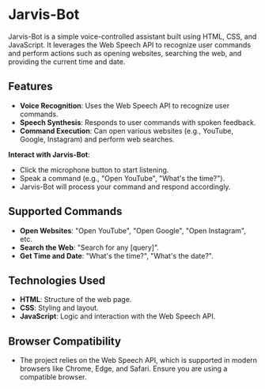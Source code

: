 
# Jarvis-Bot

Jarvis-Bot is a simple voice-controlled assistant built using HTML, CSS, and JavaScript. It leverages the Web Speech API to recognize user commands and perform actions such as opening websites, searching the web, and providing the current time and date.

## Features

- **Voice Recognition**: Uses the Web Speech API to recognize user commands.
- **Speech Synthesis**: Responds to user commands with spoken feedback.
- **Command Execution**: Can open various websites (e.g., YouTube, Google, Instagram) and perform web searches.

 **Interact with Jarvis-Bot**:
   - Click the microphone button to start listening.
   - Speak a command (e.g., "Open YouTube", "What's the time?").
   - Jarvis-Bot will process your command and respond accordingly.

## Supported Commands

- **Open Websites**: "Open YouTube", "Open Google", "Open Instagram", etc.
- **Search the Web**: "Search for any [query]".
- **Get Time and Date**: "What's the time?", "What's the date?".

## Technologies Used

- **HTML**: Structure of the web page.
- **CSS**: Styling and layout.
- **JavaScript**: Logic and interaction with the Web Speech API.

## Browser Compatibility

- The project relies on the Web Speech API, which is supported in modern browsers like Chrome, Edge, and Safari. Ensure you are using a compatible browser.

